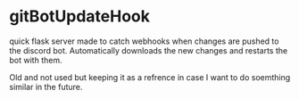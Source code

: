 # gitBotUpdateHook
quick flask server made to catch webhooks when changes are pushed to the discord bot.
Automatically downloads the new changes and restarts the bot with them.

Old and not used but keeping it as a refrence in case I want to do soemthing similar in the future.
